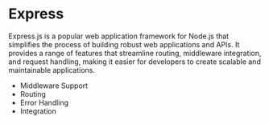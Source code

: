 # Express
Express.js is a popular web application framework for Node.js that simplifies the process of building robust web applications and APIs. It provides a range of features that streamline routing, middleware integration, and request handling, making it easier for developers to create scalable and maintainable applications.
- Middleware Support
- Routing
- Error Handling
- Integration
